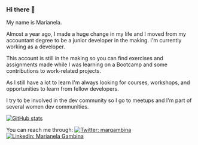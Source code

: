 ### Hi there 👋

My name is Marianela.

Almost a year ago, I made a huge change in my life and I moved from my accountant degree to be a junior developer in the making. I'm currently working as a developer.

This account is still in the making so you can find exercises and assignments made while I was learning on a Bootcamp and some contributions to work-related projects.

As I still have a lot to learn I'm always looking for courses, workshops, and opportunities to learn from fellow developers.

I try to be involved in the dev community so I go to meetups and I'm part of several women dev communities.

[![GitHub stats](https://github-readme-stats.vercel.app/api?username=mgambina&show_icons=true&theme=cobalt)](https://github.com/mgambina/github-readme-stats)

You can reach me through:
[![Twitter: margambina](https://img.shields.io/twitter/follow/margambina?style=social)](https://twitter.com/margambina)
[![Linkedin: Marianela Gambina](https://img.shields.io/badge/-MarianelaGambina-blue?style=flat-square&logo=Linkedin&logoColor=white&link=https://www.linkedin.com/in/johannasantos/)](https://www.linkedin.com/in/marianela-gambina)


<!--
**mgambina/mgambina** is a ✨ _special_ ✨ repository because its `README.md` (this file) appears on your GitHub profile.

Here are some ideas to get you started:

- 🔭 I’m currently working on ...
- 🌱 I’m currently learning ...
- 👯 I’m looking to collaborate on ...
- 🤔 I’m looking for help with ...
- 💬 Ask me about ...
- 📫 How to reach me: ...
- 😄 Pronouns: ...
- ⚡ Fun fact: ...
-->
